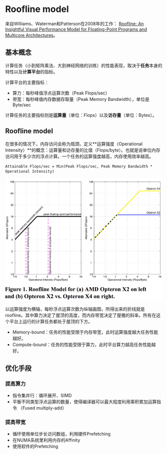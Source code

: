 # Roofline model

来自Williams、Waterman和Patterson在2008年的工作： [Roofline: An Insightful Visual Performance Model for Floating-Point Programs and Multicore Architectures](https://dl.acm.org/citation.cfm?id=1498785)。

## 基本概念

计算任务（小到矩阵乘法、大到神经网络的训练）的性能表现，取决于**任务**本身的特性以及**计算平台**的指标。

计算平台的主要指标：
- 算力：每秒峰值浮点运算次数（Peak Flops/sec）
- 带宽：每秒峰值内存数据存取量（Peak Memory Bandwidth），单位是Byte/sec

计算任务的主要指标则是**运算量**（单位：Flops）以及**访存量**（单位：Bytes）。

## Roofline model

在很多的情况下，内存访问会称为瓶颈。定义**运算强度（Operational Intensity）**的概念：运算量和访存量的比值（Flops/byte）。也就是说单位内存访问用于多少次的浮点计算。一个任务的运算强度越高，内存使用效率越高。

```
Attainable Flops/sec = Min(Peak Flops/sec, Peak Memory Bandwidth * Operational Intensity)
```

![avatar](./photo/roofline-bf89232d.png)

以运算强度为横轴，每秒浮点运算次数为纵轴画图，所得出来的折线就是roofline。其中算力决定了屋顶的高度，而内存带宽决定了屋檐的斜率。所有在这个平台上运行的计算任务都处于屋顶的下方。

- Memory-bound：任务的性能受限于内存带宽，此时运算强度越大任务性能越好。
- Compute-bound：任务的性能受限于算力，此时平台算力越高任务性能越好。

## 优化手段

### 提高算力

- 指令集并行：循环展开、SIMD
- 平衡不同类型浮点运算的数量，使得编译器可以最大程度利用乘积累加运算指令 （Fused multiply-add）

### 提高带宽

- 循环使用单位步长访问数组，利用硬件Prefetching
- 在NUMA系统里利用内存的Affinity
- 使用软件的Prefetching